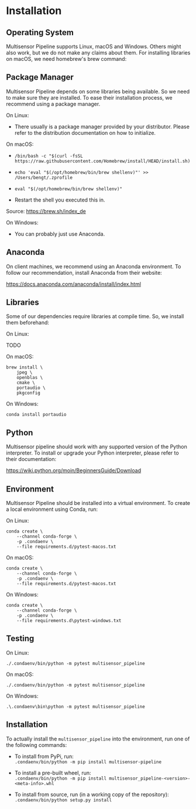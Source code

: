 # Installation

## Operating System

Multisensor Pipeline supports Linux, macOS and Windows.
Others might also work, but we do not make any claims about them.
For installing libraries on macOS, we need homebrew's brew command:

## Package Manager

Multisensor Pipeline depends on some libraries being available.
So we need to make sure they are installed.
To ease their installation process, we recommend using a package manager.

On Linux:

-   There usually is a package manager provided by your distributor.
    Please refer to the distribution documentation on how to initialize.

On macOS:

-     /bin/bash -c "$(curl -fsSL https://raw.githubusercontent.com/Homebrew/install/HEAD/install.sh)"
-     echo 'eval "$(/opt/homebrew/bin/brew shellenv)"' >> /Users/bengt/.zprofile  
-     eval "$(/opt/homebrew/bin/brew shellenv)"
-   Restart the shell you executed this in.

Source: <https://brew.sh/index_de>

On Windows:

-   You can probably just use Anaconda.

## Anaconda

On client machines, we recommend using an Anaconda environment.
To follow our recommendation, install Anaconda from their website:

<https://docs.anaconda.com/anaconda/install/index.html>

## Libraries

Some of our dependencies require libraries at compile time.
So, we install them beforehand:

On Linux:

TODO

On macOS:

    brew install \
        jpeg \
        openblas \
        cmake \
        portaudio \
        pkgconfig

On Windows:

    conda install portaudio

## Python

Multisensor pipeline should work with any supported version of the Python interpreter.
To install or upgrade your Python interpreter, please refer to their documentation:

<https://wiki.python.org/moin/BeginnersGuide/Download>

## Environment

Multisensor Pipeline should be installed into a virtual environment.
To create a local environment using Conda, run:

On Linux:

    conda create \
        --channel conda-forge \
        -p .condaenv \
        --file requirements.d/pytest-macos.txt

On macOS:

    conda create \
        --channel conda-forge \
        -p .condaenv \
        --file requirements.d/pytest-macos.txt

On Windows:

    conda create \
        --channel conda-forge \
        -p .condaenv \
        --file requirements.d\pytest-windows.txt

## Testing

On Linux:

    ./.condaenv/bin/python -m pytest multisensor_pipeline

On macOS:

    ./.condaenv/bin/python -m pytest multisensor_pipeline

On Windows:

    .\.condaenv\bin\python -m pytest multisensor_pipeline

## Installation

To actually install the `multisensor_pipeline` into the environment,
  run one of the following commands:

*   To install from PyPi, run:  
    `.condaenv/bin/python -m pip install multisensor-pipeline`

*   To install a pre-built wheel, run:  
    `.condaenv/bin/python -m pip install multisensor_pipeline-<version>-<meta-info>.whl`

*   To install from source, run (in a working copy of the repository):  
    `.condaenv/bin/python setup.py install`
